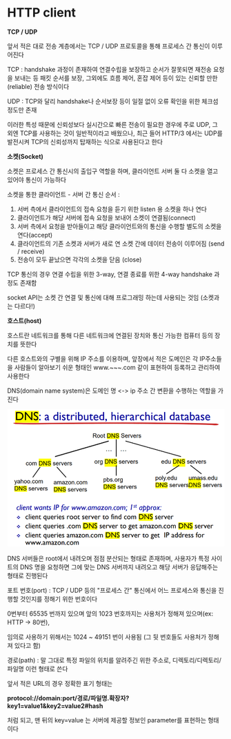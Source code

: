 # HTTP client

**TCP / UDP**

앞서 적은 대로 전송 계층에서는 TCP / UDP 프로토콜을 통해 프로세스 간 통신이 이루어진다

TCP : handshake 과정이 존재하여 연결수립을 보장하고 순서가 잘못되면 재전송 요청을 보내는 등 패킷 순서를 보장, 그외에도 흐름 제어, 혼잡 제어 등이 있는 신뢰할 만한(reliable) 전송 방식이다

UDP : TCP와 달리 handshake나 순서보장 등이 일절 없이 오류 확인을 위한 체크섬 정도만 존재

이러한 특성 때문에 신뢰성보다 실시간으로 빠른 전송이 필요한 경우에 주로 UDP, 그 외엔 TCP를 사용하는 것이 일반적이라고 배웠으나, 최근 들어 HTTP/3 에서는 UDP를 발전시켜 TCP의 신뢰성까지 탑재하는 식으로 사용된다고 한다



**소켓(Socket)**

소켓은 프로세스 간 통신시의 출입구 역할을 하며, 클라이언트 서버 둘 다 소켓을 열고 있어야 통신이 가능하다

소켓을 통한 클라이언트 - 서버 간 통신 순서 :&#x20;

1. 서버 측에서 클라이언트의 접속 요청을 듣기 위한 listen 용 소켓을 하나 연다
2. 클라이언트가 해당 서버에 접속 요청을 보내어 소켓이  연결됨(connect)
3. 서버 측에서 요청을 받아들이고 해당 클라이언트와의 통신을 수행할 별도의 소켓을 연다(accept)
4. 클라이언트의 기존 소켓과 서버가 새로 연 소켓 간에 데이터 전송이 이루어짐 (send / receive)
5. 전송이 모두 끝났으면 각각의 소켓을 닫음 (close)

TCP 통신의 경우 연결 수립을 위한 3-way, 연결 종료를 위한 4-way handshake 과정도 존재함

socket API는 소켓 간 연결 및 통신에 대해 프로그래밍 하는데 사용되는 것임 (소켓과는 다르다!)



**호스트(host)**

호스트란 네트워크를 통해 다른 네트워크에 연결된 장치와 통신 가능한 컴퓨터 등의 장치를 뜻한다

다른 호스트와의 구별을 위해 IP 주소를 이용하며, 앞장에서 적은 도메인은 각 IP주소들을 사람들이 알아보기 쉬운 형태인 www.\~\~\~.com 같이 표현하여 등록하고 관리하여 사용한다

DNS(domain name system)은 도메인 명 <-> ip 주소 간 변환을 수행하는 역할을 가진다

&#x20;                                              ![](.gitbook/assets/dns.PNG)

DNS 서버들은 root에서 내려오며 점점 분산되는 형태로 존재하며, 사용자가 특정 사이트의 DNS 명을 요청하면 그에 맞는 DNS 서버까지 내려오고 해당 서버가 응답해주는 형태로 진행된다



포트 번호(port) : TCP / UDP 등의 "프로세스 간" 통신에서 어느 프로세스와 통신을 진행할 것인지를 정해기 위한 번호이다

0번부터 65535 번까지 있으며 앞의 1023 번호까지는 사용처가 정해져 있으며(ex: HTTP -> 80번),

&#x20;임의로 사용하기 위해서는 1024 \~ 49151 번이 사용됨 (그 뒷 번호들도 사용처가 정해져 있다고 함)



경로(path) : 말 그대로 특정 파일의 위치를 알려주긴 위한 주소로, 디렉토리/디렉토리/파일명 이런 형태로 쓴다

앞서 적은 URL의 경우 정확한 표기 형태는

**protocol://domain:port/경로/파일명.확장자?key1=value1\&key2=value2#hash**

처럼 되고, 맨 뒤의 key=value 는 서버에 제공할 정보인 parameter를 표현하는 형태이다



